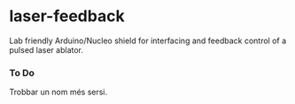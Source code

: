 # laser-feedback
Lab friendly Arduino/Nucleo shield for interfacing and feedback control of a pulsed laser ablator.

### To Do
Trobbar un nom més sersi.
